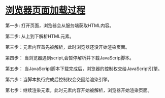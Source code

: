 # [浏览器页面加载过程](https://www.cnblogs.com/userGao/p/14778820.html)

第一步: 打开页面，浏览器会从服务端获取HTML内容。

第二步: 从上到下解析HTML元素。

第三步：<head>元素内容首先被解析，此时浏览器还没开始渲染页面。

第四步： 当浏览器遇到script,会暂停解析并下载JavaScrip脚本。

第五步： 当JavaScript脚本下载完成后，浏览器的控制权交给JavaScript引擎。

第六步：当脚本执行完成后控制权会交回给渲染引擎。

第七步：继续渲染元素，此时<body>元素内容开始被解析，浏览器开始渲染页面。

